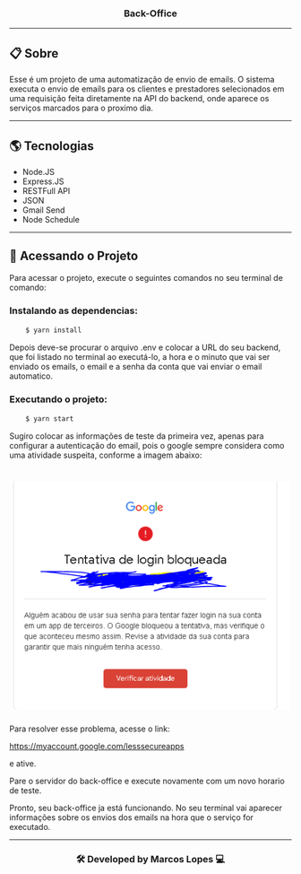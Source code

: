 <h3 align="center">
  Back-Office
</h3>

---

## 📋 Sobre

Esse é um projeto de uma automatização de envio de emails. O sistema executa o envio de emails para os clientes e prestadores selecionados em uma requisição feita diretamente na API do backend, onde aparece os serviços marcados para o proximo dia. 

---

##  🌎 Tecnologias 

- Node.JS
- Express.JS
- RESTFull API
- JSON
- Gmail Send
- Node Schedule

---
## 📁 Acessando o Projeto

Para acessar o projeto, execute o seguintes comandos no seu terminal de comando:

<h3>Instalando as dependencias:</h3>

```bash
    $ yarn install
```

Depois deve-se procurar o arquivo .env e colocar a URL do seu backend, que foi listado no terminal ao executá-lo, a hora e o minuto que vai ser enviado os emails, o email e a senha da conta que vai enviar o email automatico.

<h3>Executando o projeto:</h3>

```bash
    $ yarn start
```
Sugiro colocar as informações de teste da primeira vez, apenas para configurar a autenticação do email, pois o google sempre considera como uma atividade suspeita, conforme a imagem abaixo:

<h1 align="center">
    <img src="https://raw.githubusercontent.com/marcoslopess/managament/master/back-office/img/atividade.PNG" width="500">
</h1>

Para resolver esse problema, acesse o link:

https://myaccount.google.com/lesssecureapps 

e ative.

Pare o servidor do back-office e execute novamente com um novo horario de teste.

Pronto, seu back-office ja está funcionando. No seu terminal vai aparecer informações sobre os envios dos emails na hora que o serviço for executado.

---

<h3 align="center">🛠 Developed by Marcos Lopes 💻<h3>
